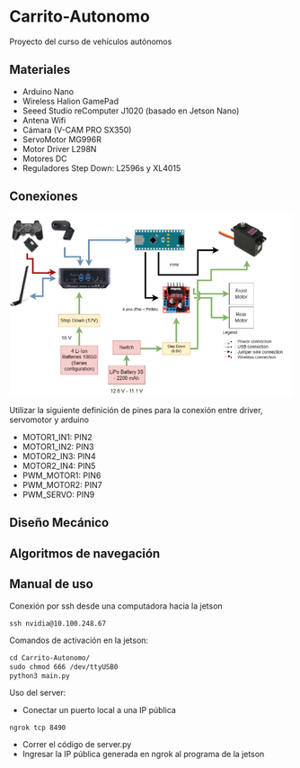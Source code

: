 # Carrito-Autonomo
Proyecto del curso de vehículos autónomos
## Materiales
- Arduino Nano
- Wireless Halion GamePad
- Seeed Studio reComputer J1020 (basado en Jetson Nano)
- Antena Wifi
- Cámara (V-CAM PRO SX350)
- ServoMotor MG996R
- Motor Driver L298N
- Motores DC
- Reguladores Step Down: L2596s y XL4015
## Conexiones
![](https://github.com/kio-9/Carrito-Autonomo/blob/main/imagenes/conexiones.jfif)

Utilizar la siguiente definición de pines para la conexión entre driver, servomotor y arduino
- MOTOR1_IN1: PIN2
- MOTOR1_IN2: PIN3
- MOTOR2_IN3: PIN4
- MOTOR2_IN4: PIN5
- PWM_MOTOR1: PIN6
- PWM_MOTOR2: PIN7
- PWM_SERVO:  PIN9
## Diseño Mecánico
## Algoritmos de navegación
## Manual de uso 
Conexión por ssh desde una computadora hacia la jetson
```
ssh nvidia@10.100.248.67
```
Comandos de activación en la jetson:
```
cd Carrito-Autonomo/
sudo chmod 666 /dev/ttyUSB0
python3 main.py
```
Uso del server:
- Conectar un puerto local a una IP pública
```
ngrok tcp 8490
```
- Correr el código de server.py
- Ingresar la IP pública generada en ngrok al programa de la jetson
